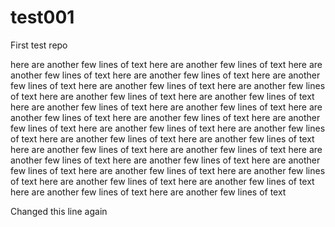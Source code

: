 # test001
First test repo

here are another few lines of text
here are another few lines of text
here are another few lines of text
here are another few lines of text
here are another few lines of text
here are another few lines of text
here are another few lines of text
here are another few lines of text
here are another few lines of text
here are another few lines of text
here are another few lines of text
here are another few lines of text
here are another few lines of text
here are another few lines of text
here are another few lines of text
here are another few lines of text
here are another few lines of text
here are another few lines of text
here are another few lines of text
here are another few lines of text
here are another few lines of text
here are another few lines of text
here are another few lines of text
here are another few lines of text
here are another few lines of text
here are another few lines of text
here are another few lines of text
here are another few lines of text
here are another few lines of text

Changed this line
again

